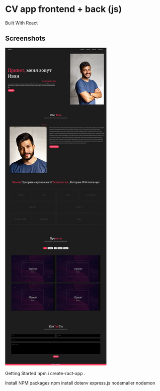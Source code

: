 # CV app frontend + back (js)
Built With React

## Screenshots

![App Screenshot](Портфолио.png)

Getting Started
npm i create-ract-app .

Install NPM packages
npm install dotenv express.js nodemailer nodemon
 
